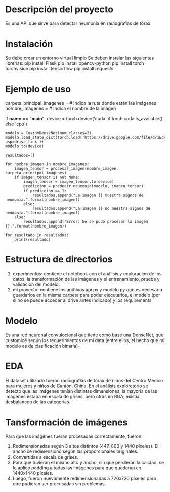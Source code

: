 # Descripción del proyecto
Es una API que sirve para detectar neumonía en radiografías de tórax

# Instalación
Se debe crear un entorno virtual limpio
Se deben instalar las siguientes librerías:
pip install Flask
pip install opencv-python
pip install torch torchvision 
pip install tensorflow
pip install requests

# Ejemplo de uso

carpeta_principal_imagenes = # Indica la ruta donde están las imágenes
nombre_imagenes = # Indica el nombre de la imagen

if __name__ == "__main__":
    device = torch.device('cuda' if torch.cuda.is_available() else 'cpu')

    modelo = CustomDenseNet(num_classes=2)
    modelo.load_state_dict(torch.load('https://drive.google.com/file/d/1Ed9g2Rj_k7CPF8ClBalaYfDhfbNlsuTC/view?usp=drive_link'))
    modelo.to(device)

    resultados=[]

    for nombre_imagen in nombre_imagenes:
        imagen_tensor = procesar_imagen(nombre_imagen, carpeta_principal_imagenes)
        if imagen_tensor is not None:
            imagen_tensor = imagen_tensor.to(device)
            prediccion = predecir_neumonia(modelo, imagen_tensor)
            if prediccion == 1:
                resultados.append("La imagen {} muestra signos de neumonía.".format(nombre_imagen))
            else:
                resultados.append("La imagen {} no muestra signos de neumonía.".format(nombre_imagen))
        else:
            resultados.append("Error: No se pudo procesar la imagen {}.".format(nombre_imagen))

    for resultado in resultados:
        print(resultado)

# Estructura de directorios

1. experimentos: contiene el notebook con el análisis y exploración de los datos, la transformación de las imágenes y el entrenamiento, prueba y validación del modelo.
2. mi proyecto: contiene los archivos api.py y modelo.py que es necesario guardarlos en la misma carpeta para poder ejecutarlos, el modelo (por si no se puede acceder al drive antes indicado) y los requirements

# Modelo

Es una red neuronal convulocional que tiene como base una DenseNet, que customicé según los requerimientos de mi data (entre ellos, el hecho que mi modelo es de clasificación binaria)-

# EDA

El dataset utilizado fueron radiografías de tórax de niños del Centro Médico para mujeres y niños de Cantón, China.
En el análisis exploratorio se detectó que las imágenes tenían distintas dimensiones; la mayoría de las imágenes estaba en escala de grises, pero otras en RGA; existía desbalanceo de las categorías.

# Tansformación de imágenes

Para que las imágenes fueran procesadas correctamente, fueron:
1. Redimensionadas según 3 altos distintos (447, 800 y 1440 píxeles). El ancho se redimensionó según las proporcionales originales.
2. Convertidas a escala de grises.
3. Para que tuvieran el mismo alto y ancho, sin que perdieran la calidad, se le aplicó padding a todas las imágenes para que quedaran en 1440x1440 píxeles.
4. Luego, fueron nuevamente redimensionadas a 720x720 píxeles para que pudieran ser procesadas sin problemas.

